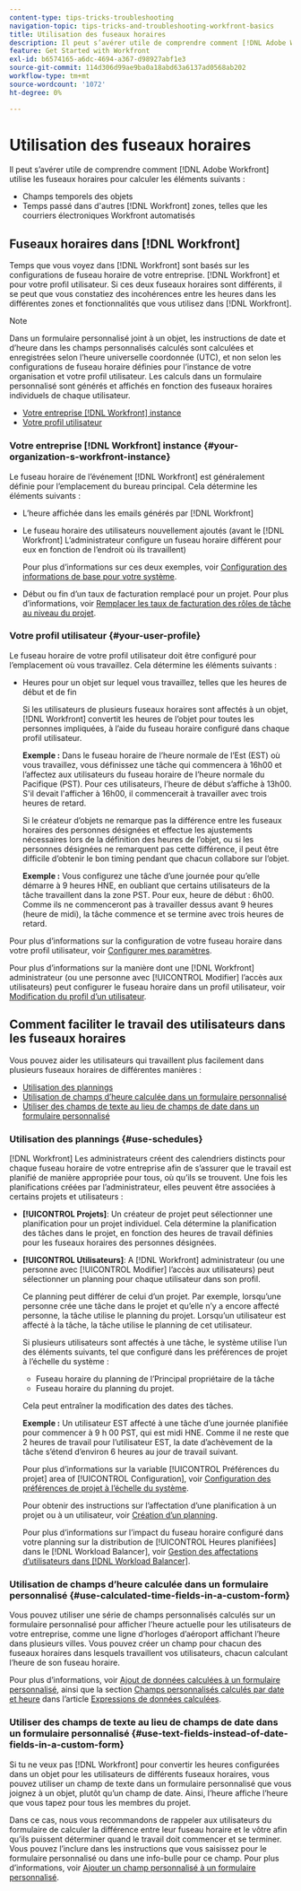 ```yaml
---
content-type: tips-tricks-troubleshooting
navigation-topic: tips-tricks-and-troubleshooting-workfront-basics
title: Utilisation des fuseaux horaires
description: Il peut s’avérer utile de comprendre comment [!DNL Adobe Workfront] utilise les fuseaux horaires pour calculer les heures des objets et les heures dans d’autres domaines tels que les emails.
feature: Get Started with Workfront
exl-id: b6574165-a6dc-4694-a367-d98927abf1e3
source-git-commit: 114d306d99ae9ba0a18abd63a6137ad0568ab202
workflow-type: tm+mt
source-wordcount: '1072'
ht-degree: 0%

---
```


# Utilisation des fuseaux horaires

Il peut s’avérer utile de comprendre comment [!DNL Adobe Workfront] utilise les fuseaux horaires pour calculer les éléments suivants :

* Champs temporels des objets
* Temps passé dans d&#39;autres [!DNL Workfront] zones, telles que les courriers électroniques Workfront automatisés

## Fuseaux horaires dans [!DNL Workfront]

Temps que vous voyez dans [!DNL Workfront] sont basés sur les configurations de fuseau horaire de votre entreprise. [!DNL Workfront] et pour votre profil utilisateur. Si ces deux fuseaux horaires sont différents, il se peut que vous constatiez des incohérences entre les heures dans les différentes zones et fonctionnalités que vous utilisez dans [!DNL Workfront].

>[!NOTE]
>
>Dans un formulaire personnalisé joint à un objet, les instructions de date et d’heure dans les champs personnalisés calculés sont calculées et enregistrées selon l’heure universelle coordonnée (UTC), et non selon les configurations de fuseau horaire définies pour l’instance de votre organisation et votre profil utilisateur. Les calculs dans un formulaire personnalisé sont générés et affichés en fonction des fuseaux horaires individuels de chaque utilisateur.

* [Votre entreprise [!DNL Workfront] instance](#your-organization-s-workfront-instance)
* [Votre profil utilisateur](#your-user-profile)

### Votre entreprise [!DNL Workfront] instance {#your-organization-s-workfront-instance}

Le fuseau horaire de l’événement [!DNL Workfront] est généralement définie pour l’emplacement du bureau principal. Cela détermine les éléments suivants :

* L’heure affichée dans les emails générés par [!DNL Workfront]
* Le fuseau horaire des utilisateurs nouvellement ajoutés (avant le [!DNL Workfront] L’administrateur configure un fuseau horaire différent pour eux en fonction de l’endroit où ils travaillent)

   Pour plus d’informations sur ces deux exemples, voir [Configuration des informations de base pour votre système](../../administration-and-setup/get-started-wf-administration/configure-basic-info.md).

* Début ou fin d’un taux de facturation remplacé pour un projet. Pour plus d’informations, voir [Remplacer les taux de facturation des rôles de tâche au niveau du projet](../../manage-work/projects/project-finances/override-job-role-billing-rates-at-the-project-level.md).

### Votre profil utilisateur {#your-user-profile}

Le fuseau horaire de votre profil utilisateur doit être configuré pour l’emplacement où vous travaillez. Cela détermine les éléments suivants :

<!--
* The time shown in your outgoing [!DNL Workfront] email messages
[NOTE FROM LISA: Saeid that dates/times shown in emails are more complicated than how it is described in the article so we decided to comment out this line.]
-->
* Heures pour un objet sur lequel vous travaillez, telles que les heures de début et de fin

   Si les utilisateurs de plusieurs fuseaux horaires sont affectés à un objet, [!DNL Workfront] convertit les heures de l’objet pour toutes les personnes impliquées, à l’aide du fuseau horaire configuré dans chaque profil utilisateur.

   **Exemple :** Dans le fuseau horaire de l’heure normale de l’Est (EST) où vous travaillez, vous définissez une tâche qui commencera à 16h00 et l’affectez aux utilisateurs du fuseau horaire de l’heure normale du Pacifique (PST). Pour ces utilisateurs, l’heure de début s’affiche à 13h00. S&#39;il devait l&#39;afficher à 16h00, il commencerait à travailler avec trois heures de retard.

   Si le créateur d’objets ne remarque pas la différence entre les fuseaux horaires des personnes désignées et effectue les ajustements nécessaires lors de la définition des heures de l’objet, ou si les personnes désignées ne remarquent pas cette différence, il peut être difficile d’obtenir le bon timing pendant que chacun collabore sur l’objet.

   **Exemple :** Vous configurez une tâche d’une journée pour qu’elle démarre à 9 heures HNE, en oubliant que certains utilisateurs de la tâche travaillent dans la zone PST. Pour eux, heure de début : 6h00. Comme ils ne commenceront pas à travailler dessus avant 9 heures (heure de midi), la tâche commence et se termine avec trois heures de retard.

Pour plus d’informations sur la configuration de votre fuseau horaire dans votre profil utilisateur, voir [Configurer mes paramètres](../../workfront-basics/manage-your-account-and-profile/configuring-your-user-profile/configure-my-settings.md).

Pour plus d’informations sur la manière dont une [!DNL Workfront] administrateur (ou une personne avec [!UICONTROL Modifier] l’accès aux utilisateurs) peut configurer le fuseau horaire dans un profil utilisateur, voir [Modification du profil d’un utilisateur](../../administration-and-setup/add-users/create-and-manage-users/edit-a-users-profile.md).

## Comment faciliter le travail des utilisateurs dans les fuseaux horaires

Vous pouvez aider les utilisateurs qui travaillent plus facilement dans plusieurs fuseaux horaires de différentes manières :

* [Utilisation des plannings](#use-schedules)
* [Utilisation de champs d’heure calculée dans un formulaire personnalisé](#use-calculated-time-fields-in-a-custom-form)
* [Utiliser des champs de texte au lieu de champs de date dans un formulaire personnalisé](#use-text-fields-instead-of-date-fields-in-a-custom-form)

### Utilisation des plannings {#use-schedules}

[!DNL Workfront] Les administrateurs créent des calendriers distincts pour chaque fuseau horaire de votre entreprise afin de s’assurer que le travail est planifié de manière appropriée pour tous, où qu’ils se trouvent. Une fois les planifications créées par l’administrateur, elles peuvent être associées à certains projets et utilisateurs :

* **[!UICONTROL Projets]**: Un créateur de projet peut sélectionner une planification pour un projet individuel. Cela détermine la planification des tâches dans le projet, en fonction des heures de travail définies pour les fuseaux horaires des personnes désignées.
* **[!UICONTROL Utilisateurs]**: A [!DNL Workfront] administrateur (ou une personne avec [!UICONTROL Modifier] l’accès aux utilisateurs) peut sélectionner un planning pour chaque utilisateur dans son profil.

   Ce planning peut différer de celui d’un projet. Par exemple, lorsqu’une personne crée une tâche dans le projet et qu’elle n’y a encore affecté personne, la tâche utilise le planning du projet. Lorsqu’un utilisateur est affecté à la tâche, la tâche utilise le planning de cet utilisateur.

   Si plusieurs utilisateurs sont affectés à une tâche, le système utilise l’un des éléments suivants, tel que configuré dans les préférences de projet à l’échelle du système :

   * Fuseau horaire du planning de l’Principal propriétaire de la tâche
   * Fuseau horaire du planning du projet.

   Cela peut entraîner la modification des dates des tâches.

   **Exemple :** Un utilisateur EST affecté à une tâche d’une journée planifiée pour commencer à 9 h 00 PST, qui est midi HNE. Comme il ne reste que 2 heures de travail pour l’utilisateur EST, la date d’achèvement de la tâche s’étend d’environ 6 heures au jour de travail suivant.

   Pour plus d’informations sur la variable [!UICONTROL Préférences du projet] area of [!UICONTROL Configuration], voir [Configuration des préférences de projet à l’échelle du système](../../administration-and-setup/set-up-workfront/configure-system-defaults/set-project-preferences.md).

   Pour obtenir des instructions sur l’affectation d’une planification à un projet ou à un utilisateur, voir [Création d’un planning](../../administration-and-setup/set-up-workfront/configure-timesheets-schedules/create-schedules.md).

   Pour plus d’informations sur l’impact du fuseau horaire configuré dans votre planning sur la distribution de [!UICONTROL Heures planifiées] dans le [!DNL Workload Balancer], voir [Gestion des affectations d’utilisateurs dans [!DNL Workload Balancer]](../../resource-mgmt/workload-balancer/manage-user-allocations-workload-balancer.md).


### Utilisation de champs d’heure calculée dans un formulaire personnalisé {#use-calculated-time-fields-in-a-custom-form}

Vous pouvez utiliser une série de champs personnalisés calculés sur un formulaire personnalisé pour afficher l’heure actuelle pour les utilisateurs de votre entreprise, comme une ligne d’horloges d’aéroport affichant l’heure dans plusieurs villes. Vous pouvez créer un champ pour chacun des fuseaux horaires dans lesquels travaillent vos utilisateurs, chacun calculant l’heure de son fuseau horaire.

Pour plus d’informations, voir [Ajout de données calculées à un formulaire personnalisé](../../administration-and-setup/customize-workfront/create-manage-custom-forms/add-calculated-data-to-custom-form.md), ainsi que la section [Champs personnalisés calculés par date et heure](../../reports-and-dashboards/reports/calc-cstm-data-reports/calculated-data-expressions.md#date) dans l’article [Expressions de données calculées](../../reports-and-dashboards/reports/calc-cstm-data-reports/calculated-data-expressions.md).

### Utiliser des champs de texte au lieu de champs de date dans un formulaire personnalisé {#use-text-fields-instead-of-date-fields-in-a-custom-form}

Si tu ne veux pas [!DNL Workfront] pour convertir les heures configurées dans un objet pour les utilisateurs de différents fuseaux horaires, vous pouvez utiliser un champ de texte dans un formulaire personnalisé que vous joignez à un objet, plutôt qu’un champ de date. Ainsi, l’heure affiche l’heure que vous tapez pour tous les membres du projet.

Dans ce cas, nous vous recommandons de rappeler aux utilisateurs du formulaire de calculer la différence entre leur fuseau horaire et le vôtre afin qu’ils puissent déterminer quand le travail doit commencer et se terminer. Vous pouvez l’inclure dans les instructions que vous saisissez pour le formulaire personnalisé ou dans une info-bulle pour ce champ. Pour plus d’informations, voir [Ajouter un champ personnalisé à un formulaire personnalisé](../../administration-and-setup/customize-workfront/create-manage-custom-forms/add-a-custom-field-to-a-custom-form.md).
